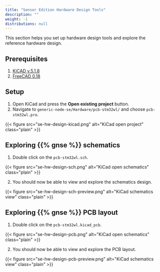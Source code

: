 ```yaml
---
title: "Sensor Edition Hardware Design Tools"
description: ""
weight: -1
distributions: null
---
```

This section helps you set up hardware design tools and explore the reference hardware design.

<!--more-->

## Prerequisites

1. [KiCAD v.5.1.8](https://kicad.org/)
2. [FreeCAD 0.18](https://www.freecadweb.org/)

## Setup

1. Open KiCad and press the **Open existing project** button.
2. Navigate to `generic-node-se/Hardware/pcb-stm32wl/` and choose `pcb-stm32wl.pro`.

{{< figure src="se-hw-design-kicad.png" alt="KiCad open project" class="plain" >}}

## Exploring {{% gnse %}} schematics

1. Double click on the `pcb-stm32wl.sch`.

{{< figure src="se-hw-design-sch.png" alt="KiCad open schematics" class="plain" >}}

2. You should now be able to view and explore the schematics design.

{{< figure src="se-hw-design-sch-preview.png" alt="KiCad schematics view" class="plain" >}}

## Exploring {{% gnse %}} PCB layout

1. Double click on the `pcb-stm32wl.kicad_pcb`.

{{< figure src="se-hw-design-pcb.png" alt="KiCad open schematics" class="plain" >}}

2. You should now be able to view and explore the PCB layout.

{{< figure src="se-hw-design-pcb-preview.png" alt="KiCad schematics view" class="plain" >}}
